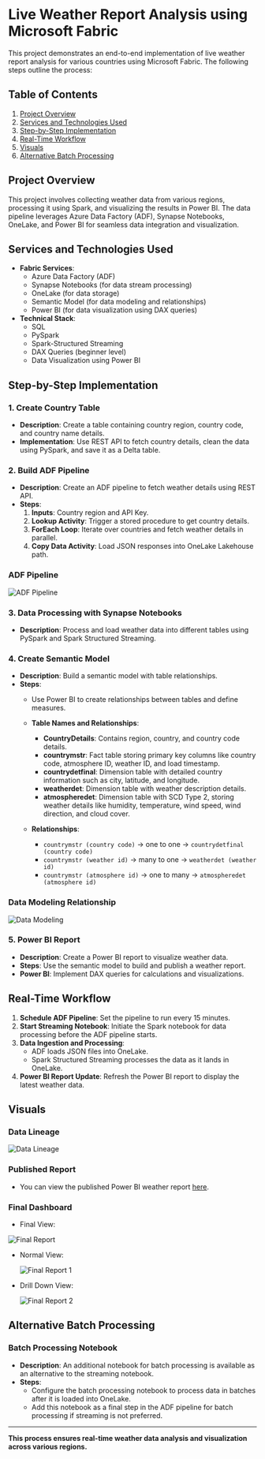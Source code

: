# Live Weather Report Analysis using Microsoft Fabric

This project demonstrates an end-to-end implementation of live weather report analysis for various countries using Microsoft Fabric. The following steps outline the process:

## Table of Contents
1. [Project Overview](#project-overview)
2. [Services and Technologies Used](#services-and-technologies-used)
3. [Step-by-Step Implementation](#step-by-step-implementation)
4. [Real-Time Workflow](#real-time-workflow)
6. [Visuals](#visuals)
7. [Alternative Batch Processing](#alternative-batch-processing)
## Project Overview
This project involves collecting weather data from various regions, processing it using Spark, and visualizing the results in Power BI. The data pipeline leverages Azure Data Factory (ADF), Synapse Notebooks, OneLake, and Power BI for seamless data integration and visualization.

## Services and Technologies Used
- **Fabric Services**: 
  - Azure Data Factory (ADF)
  - Synapse Notebooks (for data stream processing)
  - OneLake (for data storage)
  - Semantic Model (for data modeling and relationships)
  - Power BI (for data visualization using DAX queries)
- **Technical Stack**:
  - SQL
  - PySpark
  - Spark-Structured Streaming
  - DAX Queries (beginner level)
  - Data Visualization using Power BI

## Step-by-Step Implementation

### 1. Create Country Table
- **Description**: Create a table containing country region, country code, and country name details.
- **Implementation**: Use REST API to fetch country details, clean the data using PySpark, and save it as a Delta table.

### 2. Build ADF Pipeline
- **Description**: Create an ADF pipeline to fetch weather details using REST API.
- **Steps**:
  1. **Inputs**: Country region and API Key.
  2. **Lookup Activity**: Trigger a stored procedure to get country details.
  3. **ForEach Loop**: Iterate over countries and fetch weather details in parallel.
  4. **Copy Data Activity**: Load JSON responses into OneLake Lakehouse path.

### ADF Pipeline

![ADF Pipeline](https://github.com/user-attachments/assets/ada2d45f-9bba-478c-9d62-330f8f4a2fd2)

### 3. Data Processing with Synapse Notebooks
- **Description**: Process and load weather data into different tables using PySpark and Spark Structured Streaming.

### 4. Create Semantic Model
- **Description**: Build a semantic model with table relationships.
- **Steps**: 
  - Use Power BI to create relationships between tables and define measures.
  - **Table Names and Relationships**:
    - **CountryDetails**: Contains region, country, and country code details.
    - **countrymstr**: Fact table storing primary key columns like country code, atmosphere ID, weather ID, and load timestamp.
    - **countrydetfinal**: Dimension table with detailed country information such as city, latitude, and longitude.
    - **weatherdet**: Dimension table with weather description details.
    - **atmospheredet**: Dimension table with SCD Type 2, storing weather details like humidity, temperature, wind speed, wind direction, and cloud cover.

  - **Relationships**:
    - `countrymstr (country code)` -> one to one -> `countrydetfinal (country code)`
    - `countrymstr (weather id)` -> many to one -> `weatherdet (weather id)`
    - `countrymstr (atmosphere id)` -> one to many -> `atmospheredet (atmosphere id)`

### Data Modeling Relationship

![Data Modeling](https://github.com/user-attachments/assets/377450c6-331e-4ea0-9a03-06eda6496ecf)

### 5. Power BI Report
- **Description**: Create a Power BI report to visualize weather data.
- **Steps**: Use the semantic model to build and publish a weather report.
- **Power BI**: Implement DAX queries for calculations and visualizations.

## Real-Time Workflow

1. **Schedule ADF Pipeline**: Set the pipeline to run every 15 minutes.
2. **Start Streaming Notebook**: Initiate the Spark notebook for data processing before the ADF pipeline starts.
3. **Data Ingestion and Processing**:
   - ADF loads JSON files into OneLake.
   - Spark Structured Streaming processes the data as it lands in OneLake.
4. **Power BI Report Update**: Refresh the Power BI report to display the latest weather data.


## Visuals

### Data Lineage

![Data Lineage](https://github.com/user-attachments/assets/1f1b3985-8fca-40d4-81b0-99efa6560ebd)

### Published Report
- You can view the published Power BI weather report [here](https://app.fabric.microsoft.com/view?r=eyJrIjoiNWFkZGUwMjMtNWQyNy00NjE4LWFjNTMtOGFhNTM2ODc3ZDZkIiwidCI6IjI5OTZmNDI3LTkyOTctNDY1ZS04YmYwLWYyMTIyYzAzMWQxYyIsImMiOjl9).

### Final Dashboard
- Final View:
  
 ![Final Report](https://github.com/user-attachments/assets/ed8643c6-9073-4d85-bf9c-649fb0a4f63c)

- Normal View:

  ![Final Report 1](https://github.com/user-attachments/assets/1cf9f17f-e5ad-4426-9f8f-d95d01c7f8d0)

- Drill Down View:
  
  ![Final Report 2](https://github.com/user-attachments/assets/d6e8a8bb-b2a4-436b-9884-addf641c4e35)

## Alternative Batch Processing

### Batch Processing Notebook
- **Description**: An additional notebook for batch processing is available as an alternative to the streaming notebook.
- **Steps**:
  - Configure the batch processing notebook to process data in batches after it is loaded into OneLake.
  - Add this notebook as a final step in the ADF pipeline for batch processing if streaming is not preferred.

---

**This process ensures real-time weather data analysis and visualization across various regions.**
